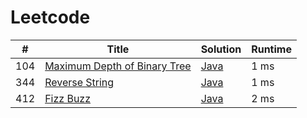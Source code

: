 # Leetcode

| # | Title | Solution | Runtime |
|---| ----- | -------- | ------- |
|104|[ Maximum Depth of Binary Tree](https://leetcode.com/problems/maximum-depth-of-binary-tree/)|[Java](./solutions/104.%20Maximum%20Depth%20of%20Binary%20Tree.java)|1 ms|
|344|[ Reverse String](https://leetcode.com/problems/reverse-string/)|[Java](./solutions/344.%20Reverse%20String.java)|1 ms|
|412|[ Fizz Buzz](https://leetcode.com/problems/fizz-buzz/)|[Java](./solutions/412.%20Fizz%20Buzz.java)|2 ms|
